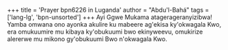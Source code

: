 +++
title = 'Prayer bpn6226 in Luganda'
author = "Abdu'l-Bahá"
tags = ['lang-lg', 'bpn-unsorted']
+++
Ayi Ggwe Mukama atagerageranyizibwa!  Yamba omwana ono ayonka akulire ku mabeere ag'ekisa ky'okwagala Kwo, era omukuumire mu kibaya ky'obukuumi bwo ekinyweevu, omukirize alererwe mu mikono gy'obukuumi Bwo n'okwagala Kwo.
